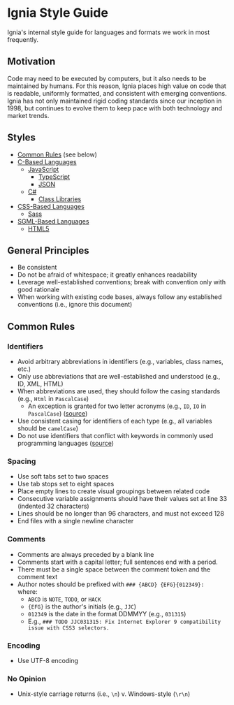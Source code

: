 # Ignia Style Guide
Ignia's internal style guide for languages and formats we work in most frequently.

## Motivation
Code may need to be executed by computers, but it also needs to be maintained by humans. For this reason, Ignia places high value on code that is readable, uniformly formatted, and consistent with emerging conventions. Ignia has not only maintained rigid coding standards since our inception in 1998, but continues to evolve them to keep pace with both technology and market trends.

## Styles
- [Common Rules](#common-rules) (see below)
- [C-Based Languages](./C-Based%20Languages/)
  - [JavaScript](./C-Based%20Languages/JavaScript)
    - [TypeScript](./C-Based%20Languages/JavaScript/TypeScript.md)
    - [JSON](./C-Based%20Languages/JavaScript/JSON.md)
  - [C#](./C-Based%20Languages/C%23)
    - [Class Libraries](./C-Based%20Languages/C%23/Class%20Libraries.md)
- [CSS-Based Languages](./CSS-Based%20Languages/)
  - [Sass](./CSS-Based%20Languages/Sass.md)
- [SGML-Based Languages](./SGML-Based%20Languages/)
  - [HTML5](./SGML-Based%20Languages/HTML5.md)

## General Principles
- Be consistent
- Do not be afraid of whitespace; it greatly enhances readability
- Leverage well-established conventions; break with convention only with good rationale
- When working with existing code bases, always follow any established conventions (i.e., ignore this document)

## Common Rules

### Identifiers
- Avoid arbitrary abbreviations in identifiers (e.g., variables, class names, etc.)
- Only use abbreviations that are well-established and understood (e.g., ID, XML, HTML)
- When abbreviations are used, they should follow the casing standards (e.g., `Html` in `PascalCase`)
  - An exception is granted for two letter acronyms (e.g., `ID`, `IO` in `PascalCase`) ([source](https://msdn.microsoft.com/en-us/library/ms229043(v=vs.110).aspx))
- Use consistent casing for identifiers of each type (e.g., all variables should be `camelCase`)
- Do not use identifiers that conflict with keywords in commonly used programming languages ([source](https://msdn.microsoft.com/en-us/library/ms229045(v=vs.110).aspx))

### Spacing
- Use soft tabs set to two spaces
- Use tab stops set to eight spaces
- Place empty lines to create visual groupings between related code
- Consecutive variable assignments should have their values set at line 33 (indented 32 characters)
- Lines should be no longer than 96 characters, and must not exceed 128
- End files with a single newline character

### Comments
- Comments are always preceded by a blank line
- Comments start with a capital letter; full sentences end with a period.
- There must be a single space between the comment token and the comment text
- Author notes should be prefixed with `### {ABCD} {EFG}{012349}: ` where:
  - `ABCD` is `NOTE`, `TODO`, or `HACK`
  - `{EFG}` is the author's initials (e.g., `JJC`)
  - `012349` is the date in the format DDMMYY (e.g., `031315`)
  - E.g., `### TODO JJC031315: Fix Internet Explorer 9 compatibility issue with CSS3 selectors.`

### Encoding
- Use UTF-8 encoding

### No Opinion
- Unix-style carriage returns (i.e., `\n`) v. Windows-style (`\r\n`)


<!--
## Acknowledgments
-->
